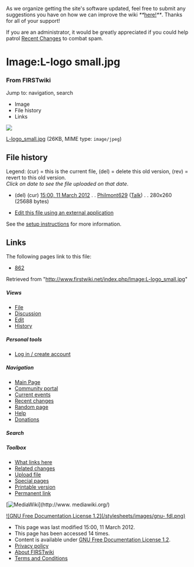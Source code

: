 As we organize getting the site's software updated, feel free to submit any
suggestions you have on how we can improve the wiki
_**_[here!](/index.php/User:Hallry/Suggestions "User:Hallry/Suggestions"
)_**_. Thanks for all of your support!

If you are an administrator, it would be greatly appreciated if you could help
patrol [Recent Changes](/index.php/Special:Recentchanges
"Special:Recentchanges" ) to combat spam.

# Image:L-logo small.jpg

### From FIRSTwiki

Jump to: navigation, search

  * Image
  * File history
  * Links

![](/media/a/a9/L-logo_small.jpg)

[L-logo_small.jpg](/media/a/a9/L-logo_small.jpg "L-logo small.jpg" ) (26KB,
MIME type: `image/jpeg`)

## File history

Legend: (cur) = this is the current file, (del) = delete this old version,
(rev) = revert to this old version.  
_Click on date to see the file uploaded on that date_.

  * (del) (cur) [15:00, 11 March 2012](/media/a/a9/L-logo_small.jpg "/media/a/a9/L-logo small.jpg" ) . . [Philmont629](/index.php?title=User:Philmont629&action=edit "User:Philmont629" ) ([Talk](/index.php/User_talk:Philmont629 "User talk:Philmont629" )) . . 280x260 (25688 bytes)
  

  * [Edit this file using an external application](/index.php?title=Image:L-logo_small.jpg&action=edit&externaledit=true&mode=file "Image:L-logo small.jpg" )

See the [setup
instructions](http://meta.wikimedia.org/wiki/Help:External_editors
"http://meta.wikimedia.org/wiki/Help:External_editors" ) for more information.

## Links

The following pages link to this file:

  * [862](/index.php/862 "862" )

Retrieved from "<http://www.firstwiki.net/index.php/Image:L-logo_small.jpg>"

##### Views

  * [File](/index.php/Image:L-logo_small.jpg)
  * [Discussion](/index.php?title=Image_talk:L-logo_small.jpg&action=edit)
  * [Edit](/index.php?title=Image:L-logo_small.jpg&action=edit)
  * [History](/index.php?title=Image:L-logo_small.jpg&action=history)

##### Personal tools

  * [Log in / create account](/index.php?title=Special:Userlogin&returnto=Image:L-logo_small.jpg)

[](/index.php/Main_Page "Main Page" )

##### Navigation

  * [Main Page](/index.php/Main_Page)
  * [Community portal](/index.php/FIRSTwiki:Community_portal)
  * [Current events](/index.php/Current_events)
  * [Recent changes](/index.php/Special:Recentchanges)
  * [Random page](/index.php/Special:Random)
  * [Help](/index.php/FIRSTwiki:Help)
  * [Donations](/index.php/FIRSTwiki:Site_support)

##### Search



##### Toolbox

  * [What links here](/index.php/Special:Whatlinkshere/Image:L-logo_small.jpg)
  * [Related changes](/index.php/Special:Recentchangeslinked/Image:L-logo_small.jpg)
  * [Upload file](/index.php/Special:Upload)
  * [Special pages](/index.php/Special:Specialpages)
  * [Printable version](/index.php?title=Image:L-logo_small.jpg&printable=yes)
  * [Permanent link](/index.php?title=Image:L-logo_small.jpg&oldid=93560)

[![MediaWiki](/skins/common/images/poweredby_mediawiki_88x31.png)](http://www.
mediawiki.org/)

[![GNU Free Documentation License 1.2](/stylesheets/images/gnu-
fdl.png)](http://www.gnu.org/copyleft/fdl.html)

  * This page was last modified 15:00, 11 March 2012.
  * This page has been accessed 14 times.
  * Content is available under [GNU Free Documentation License 1.2](http://www.gnu.org/copyleft/fdl.html "http://www.gnu.org/copyleft/fdl.html" ).
  * [Privacy policy](/index.php/FIRSTwiki:Privacy_policy "FIRSTwiki:Privacy policy" )
  * [About FIRSTwiki](/index.php/FIRSTwiki:About "FIRSTwiki:About" )
  * [Terms and Conditions](/index.php/FIRSTwiki:Terms_and_conditions "FIRSTwiki:Terms and conditions" )


